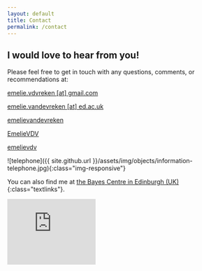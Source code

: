 ```yaml
---
layout: default
title: Contact
permalink: /contact
---
```


## I would love to hear from you!

Please feel free to get in touch with any questions, comments, or recommendations at:

<a href="mailto:emelie.vdvreken@gmail.com" id="textlinks"><i class="fa fa-envelope" aria-hidden="true"></i> emelie.vdvreken [at] gmail.com</a>

<a href="mailto:emelie.vandevreken@ed.ac.uk" id="textlinks"><i class="fa fa-envelope" aria-hidden="true"></i> emelie.vandevreken [at] ed.ac.uk</a>

<a href="https://linkedin.com/in/emelievandevreken" id="textlinks"><i class="fa fa-linkedin" aria-hidden="true"></i> emelievandevreken</a>

<a href="https://twitter.com/EmelieVDV" id="textlinks"><i class="fa fa-twitter" aria-hidden="true"></i> EmelieVDV</a>

<a href="https://instagram.com/emelievdv" id="textlinks"><i class="fa fa-instagram" aria-hidden="true"></i> emelievdv</a>

![telephone]({{ site.github.url }}/assets/img/objects/information-telephone.jpg){:class="img-responsive"}

You can also find me at [the Bayes Centre in Edinburgh (UK)](https://goo.gl/maps/kxVQTmeRVQHTD56B6){:class="textlinks"}.

<iframe src="https://www.google.com/maps/embed?pb=!1m14!1m8!1m3!1d8936.897224681717!2d-3.1869273!3d55.9454841!3m2!1i1024!2i768!4f13.1!3m3!1m2!1s0x0%3A0xe8b71b6220a53c7!2sBayes%20Centre%2C%20The%20University%20of%20Edinburgh!5e0!3m2!1sen!2suk!4v1630967193046!5m2!1sen!2suk" width="40%" height="auto" style="border:0;" allowfullscreen="" loading="lazy"></iframe>

